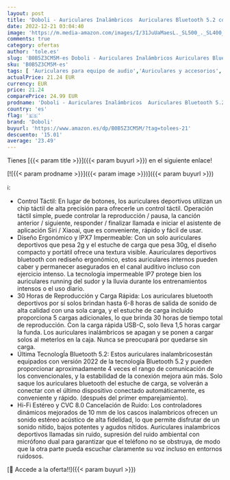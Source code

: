 ```yaml
---
layout: post
title: 'Doboli - Auriculares Inalámbricos  Auriculares Bluetooth 5.2 con Mic Mini Auriculares Inalambricos Bluetooth HiFi Estéreo IPX7 Impermeable Cascos Inalámbricos  30H In Ear Auriculares Running para iOS y Android'
date: 2022-12-21 03:04:40
image: 'https://m.media-amazon.com/images/I/31JuUaMaesL._SL500_._SL400_.jpg'
comments: true
category: ofertas
author: 'tole.es'
slug: 'B0B5Z3CM5M-es Doboli - Auriculares Inalámbricos Auriculares Bluetooth...'
sku: 'B0B5Z3CM5M-es'
tags: [ 'Auriculares para equipo de audio','Auriculares y accesorios','Electrónica','android','doboli','🇪🇸', ]
actualPrice: 21.24 EUR
currency: EUR
price: 21.24
comparePrice: 24.99 EUR
prodname: 'Doboli - Auriculares Inalámbricos  Auriculares Bluetooth 5.2 con Mic Mini Auriculares Inalambricos Bluetooth HiFi Estéreo IPX7 Impermeable Cascos Inalámbricos  30H In Ear Auriculares Running para iOS y Android'
country: 'es'
flag: '🇪🇸'
brand: 'Doboli'
buyurl: 'https://www.amazon.es/dp/B0B5Z3CM5M/?tag=tolees-21'
descuento: '15.01'
average: '23.49'
---
```


Tienes [{{< param title >}}]({{< param buyurl >}}) en el siguiente enlace!

[![{{< param prodname >}}]({{< param image >}})]({{< param buyurl >}})

ℹ️:

- Control Táctil: En lugar de botones, los auriculares deportivos utilizan un chip táctil de alta precisión para ofrecerle un control táctil. Operación táctil simple, puede controlar la reproducción / pausa, la canción anterior / siguiente, responder / finalizar llamada e iniciar el asistente de aplicación Siri / Xiaoai, que es conveniente, rápido y fácil de usar.
- Diseño Ergonómico y IPX7 Impermeable: Con un solo auriculares deportivos que pesa 2g y el estuche de carga que pesa 30g, el diseño compacto y portátil ofrece una textura visible. Aauriculares deportivos bluetooth con rediseño ergonómico, estos auriculares internos pueden caber y permanecer asegurados en el canal auditivo incluso con ejercicio intenso. La tecnología impermeable IP7 protege bien los auriculares running ​del sudor y la lluvia durante los entrenamientos intensos o el uso diario.
- 30 Horas de Reproducción y Carga Rápida: Los auriculares bluetooth deportivos por sí solos brindan hasta 6-8 horas de salida de sonido de alta calidad con una sola carga, y el estuche de carga incluido proporciona 5 cargas adicionales, lo que brinda 30 horas de tiempo total de reproducción. Con la carga rápida USB-C, solo lleva 1,5 horas cargar la funda. Los auriculares inalámbricos ​se apagan y se ponen a cargar solos al meterlos en la caja. Nunca se preocupará por quedarse sin carga.
- Última TecnologÍa Bluetooth 5.2: Estos auriculares inalambricos ​están equipados con versión 2022 de la tecnología Bluetooth 5.2 y pueden proporcionar aproximadamente 4 veces el rango de comunicación de los convencionales, y la estabilidad de la conexión mejora aún más. Solo saque los auriculares bluetooth del estuche de carga, se volverán a conectar con el último dispositivo conectado automáticamente, es conveniente y rápido. (después del primer emparejamiento).
- Hi-Fi Estéreo y CVC 8.0 Cancelación de Ruido: Los controladores dinámicos mejorados de 10 mm de los cascos inalambricos ofrecen un sonido estéreo acústico de alta fidelidad, lo que permite disfrutar de un sonido nítido, bajos potentes y agudos nítidos. Auriculares inalambricos deportivos ​llamadas sin ruido, supresión del ruido ambiental con micrófono dual para garantizar que el teléfono no se obstruya, de modo que la otra parte pueda escuchar claramente su voz incluso en entornos ruidosos.

[🛒 Accede a la oferta!!]({{< param buyurl >}})
